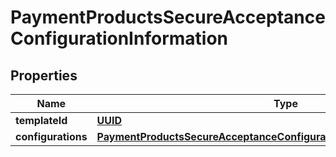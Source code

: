 
# PaymentProductsSecureAcceptanceConfigurationInformation

## Properties
Name | Type | Description | Notes
------------ | ------------- | ------------- | -------------
**templateId** | [**UUID**](UUID.md) |  |  [optional]
**configurations** | [**PaymentProductsSecureAcceptanceConfigurationInformationConfigurations**](PaymentProductsSecureAcceptanceConfigurationInformationConfigurations.md) |  |  [optional]



